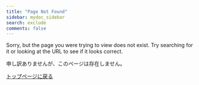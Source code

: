 ```yaml
---
title: "Page Not Found"
sidebar: mydoc_sidebar
search: exclude
comments: false
---  
```


Sorry, but the page you were trying to view does not exist. Try searching for it or looking at the URL to see if it looks correct.

申し訳ありませんが、このページは存在しません。

[トップページに戻る]({{site.baseurl}}/)

